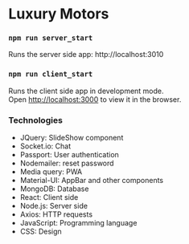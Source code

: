 # Luxury Motors

### `npm run server_start`

Runs the server side app: http://localhost:3010

### `npm run client_start`

Runs the client side app in development mode.<br />
Open [http://localhost:3000](http://localhost:3000) to view it in the browser. <br/>

### Technologies
* JQuery: SlideShow component
* Socket.io: Chat
* Passport: User authentication
* Nodemailer: reset password
* Media query: PWA
* Material-UI: AppBar and other components
* MongoDB: Database
* React: Client side
* Node.js: Server side
* Axios: HTTP requests
* JavaScript: Programming language
* CSS: Design
